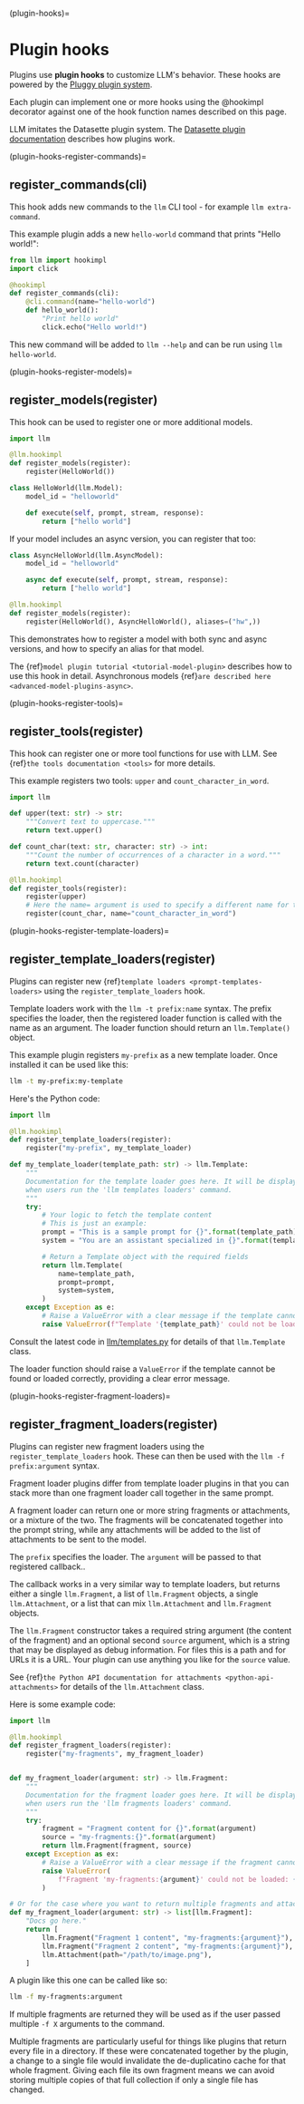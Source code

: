 (plugin-hooks)=
# Plugin hooks

Plugins use **plugin hooks** to customize LLM's behavior. These hooks are powered by the [Pluggy plugin system](https://pluggy.readthedocs.io/).

Each plugin can implement one or more hooks using the @hookimpl decorator against one of the hook function names described on this page.

LLM imitates the Datasette plugin system. The [Datasette plugin documentation](https://docs.datasette.io/en/stable/writing_plugins.html) describes how plugins work.

(plugin-hooks-register-commands)=
## register_commands(cli)

This hook adds new commands to the `llm` CLI tool - for example `llm extra-command`.

This example plugin adds a new `hello-world` command that prints "Hello world!":

```python
from llm import hookimpl
import click

@hookimpl
def register_commands(cli):
    @cli.command(name="hello-world")
    def hello_world():
        "Print hello world"
        click.echo("Hello world!")
```
This new command will be added to `llm --help` and can be run using `llm hello-world`.

(plugin-hooks-register-models)=
## register_models(register)

This hook can be used to register one or more additional models.

```python
import llm

@llm.hookimpl
def register_models(register):
    register(HelloWorld())

class HelloWorld(llm.Model):
    model_id = "helloworld"

    def execute(self, prompt, stream, response):
        return ["hello world"]
```
If your model includes an async version, you can register that too:

```python
class AsyncHelloWorld(llm.AsyncModel):
    model_id = "helloworld"

    async def execute(self, prompt, stream, response):
        return ["hello world"]

@llm.hookimpl
def register_models(register):
    register(HelloWorld(), AsyncHelloWorld(), aliases=("hw",))
```
This demonstrates how to register a model with both sync and async versions, and how to specify an alias for that model.

The {ref}`model plugin tutorial <tutorial-model-plugin>` describes how to use this hook in detail. Asynchronous models {ref}`are described here <advanced-model-plugins-async>`.

(plugin-hooks-register-tools)=
## register_tools(register)

This hook can register one or more tool functions for use with LLM. See {ref}`the tools documentation <tools>` for more details.

This example registers two tools: `upper` and `count_character_in_word`.

```python
import llm

def upper(text: str) -> str:
    """Convert text to uppercase."""
    return text.upper()

def count_char(text: str, character: str) -> int:
    """Count the number of occurrences of a character in a word."""
    return text.count(character)

@llm.hookimpl
def register_tools(register):
    register(upper)
    # Here the name= argument is used to specify a different name for the tool:
    register(count_char, name="count_character_in_word")
```

(plugin-hooks-register-template-loaders)=
## register_template_loaders(register)

Plugins can register new {ref}`template loaders <prompt-templates-loaders>` using the `register_template_loaders` hook.

Template loaders work with the `llm -t prefix:name` syntax. The prefix specifies the loader, then the registered loader function is called with the name as an argument. The loader function should return an `llm.Template()` object.

This example plugin registers `my-prefix` as a new template loader. Once installed it can be used like this:

```bash
llm -t my-prefix:my-template
```
Here's the Python code:

```python
import llm

@llm.hookimpl
def register_template_loaders(register):
    register("my-prefix", my_template_loader)

def my_template_loader(template_path: str) -> llm.Template:
    """
    Documentation for the template loader goes here. It will be displayed
    when users run the 'llm templates loaders' command.
    """
    try:
        # Your logic to fetch the template content
        # This is just an example:
        prompt = "This is a sample prompt for {}".format(template_path)
        system = "You are an assistant specialized in {}".format(template_path)

        # Return a Template object with the required fields
        return llm.Template(
            name=template_path,
            prompt=prompt,
            system=system,
        )
    except Exception as e:
        # Raise a ValueError with a clear message if the template cannot be found
        raise ValueError(f"Template '{template_path}' could not be loaded: {str(e)}")
```
Consult the latest code in [llm/templates.py](https://github.com/simonw/llm/blob/main/llm/templates.py) for details of that `llm.Template` class.

The loader function should raise a `ValueError` if the template cannot be found or loaded correctly, providing a clear error message.

(plugin-hooks-register-fragment-loaders)=
## register_fragment_loaders(register)

Plugins can register new fragment loaders using the `register_template_loaders` hook. These can then be used with the `llm -f prefix:argument` syntax.

Fragment loader plugins differ from template loader plugins in that you can stack more than one fragment loader call together in the same prompt.

A fragment loader can return one or more string fragments or attachments, or a mixture of the two. The fragments will be concatenated together into the prompt string, while any attachments will be added to the list of attachments to be sent to the model.

The `prefix` specifies the loader. The `argument` will be passed to that registered callback..

The callback works in a very similar way to template loaders, but returns either a single `llm.Fragment`, a list of `llm.Fragment` objects, a single `llm.Attachment`, or a list that can mix `llm.Attachment` and `llm.Fragment` objects.

The `llm.Fragment` constructor takes a required string argument (the content of the fragment) and an optional second `source` argument, which is a string that may be displayed as debug information. For files this is a path and for URLs it is a URL. Your plugin can use anything you like for the `source` value.

See {ref}`the Python API documentation for attachments <python-api-attachments>` for details of the `llm.Attachment` class.

Here is some example code:

```python
import llm

@llm.hookimpl
def register_fragment_loaders(register):
    register("my-fragments", my_fragment_loader)


def my_fragment_loader(argument: str) -> llm.Fragment:
    """
    Documentation for the fragment loader goes here. It will be displayed
    when users run the 'llm fragments loaders' command.
    """
    try:
        fragment = "Fragment content for {}".format(argument)
        source = "my-fragments:{}".format(argument)
        return llm.Fragment(fragment, source)
    except Exception as ex:
        # Raise a ValueError with a clear message if the fragment cannot be loaded
        raise ValueError(
            f"Fragment 'my-fragments:{argument}' could not be loaded: {str(ex)}"
        )

# Or for the case where you want to return multiple fragments and attachments:
def my_fragment_loader(argument: str) -> list[llm.Fragment]:
    "Docs go here."
    return [
        llm.Fragment("Fragment 1 content", "my-fragments:{argument}"),
        llm.Fragment("Fragment 2 content", "my-fragments:{argument}"),
        llm.Attachment(path="/path/to/image.png"),
    ]
```
A plugin like this one can be called like so:
```bash
llm -f my-fragments:argument
```
If multiple fragments are returned they will be used as if the user passed multiple `-f X` arguments to the command.

Multiple fragments are particularly useful for things like plugins that return every file in a directory. If these were concatenated together by the plugin, a change to a single file would invalidate the de-duplicatino cache for that whole fragment. Giving each file its own fragment means we can avoid storing multiple copies of that full collection if only a single file has changed.
